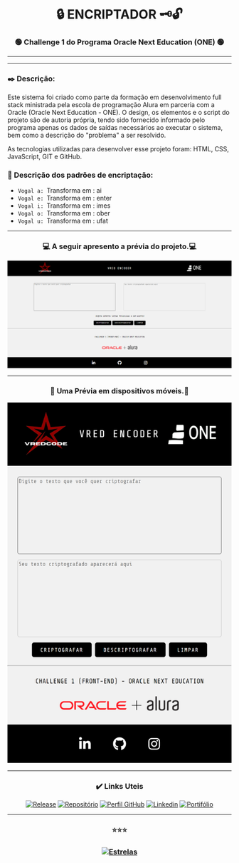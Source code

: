 # <div align="center">:lock: ENCRIPTADOR :old_key::unlock:</div>
 
### <div align="center">:green_circle: Challenge 1 do Programa Oracle Next Education (ONE) :green_circle:</div>
___
___
### :black_nib: Descrição:

Este sistema foi criado como parte da formação em desenvolvimento full stack ministrada pela escola de programação Alura em parceria com a Oracle (Oracle Next Education - ONE). O design, os elementos e o script do projeto são de autoria própria, tendo sido fornecido informado pelo programa apenas os dados de saídas necessários ao executar o sistema, bem como a descrição do "problema" a ser resolvido.

As tecnologias utilizadas para desenvolver esse projeto foram:  HTML, CSS, JavaScript, GIT e GitHub.

### :arrows_counterclockwise: Descrição dos padrões de encriptação:

- `Vogal a: `Transforma em : ai
- `Vogal e: `Transforma em : enter
- `Vogal i: `Transforma em : imes
- `Vogal o: `Transforma em : ober
- `Vogal u: `Transforma em : ufat
___
###  <div align="center">:computer: A seguir apresento a prévia do projeto.:computer:</div>

[![Prévia do Projeto](assets-readme/preview-web.png)](https://github.com/euclides981/criptografia#readme)
___
###  <div align="center">:iphone: Uma Prévia em dispositivos móveis.:iphone:</div>

[![Prévia do Projeto](assets-readme/preview-mobile.png)](https://github.com/euclides981/criptografia#readme)
___
### <div align="center">:heavy_check_mark: Links Uteis</div>

[<div align="center">![Release](https://shields.io/badge/Release-v0.1-green)](https://github.com/euclides981/criptografia/releases/tag/v0.1)
[![Repositório](https://shields.io/badge/Repositório-Criptografia-yellow)](https://github.com/euclides981/criptografia)
[![Perfil GitHub](https://shields.io/badge/Perfil-GitHub-blue)](https://github.com/euclides981/)
[![Linkedin](https://shields.io/badge/Linkedin-Euclides-brown)](https://www.linkedin.com/in/euclides981/)
[![Portifólio](https://shields.io/badge/Portifólio-Euclides-aqua)](https://euclides981.github.io)</div>
___

### <div align="center">:star::star::star:</div> 

### <div align="center">[![Estrelas](https://shields.io/badge/Estrelas-Veja%20quem%20já%20%20deu%20estrelas%20%20E%20Deixe%20a%20sua%20Também-red)](https://github.com/euclides981/criptografia/stargazers)</div>
